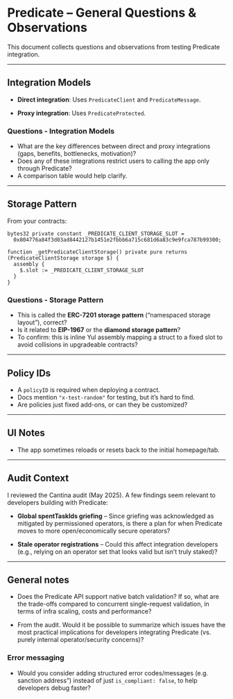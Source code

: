 # Predicate – General Questions & Observations

This document collects questions and observations from testing Predicate integration.

---

## **Integration Models**

* **Direct integration**:
  Uses `PredicateClient` and `PredicateMessage`.

* **Proxy integration**:
  Uses `PredicateProtected`.

### Questions - Integration Models

* What are the key differences between direct and proxy integrations (gaps, benefits, bottlenecks, motivation)?
* Does any of these integrations restrict users to calling the app only through Predicate? 
* A comparison table would help clarify.


---

## **Storage Pattern**

From your contracts:

```solidity
bytes32 private constant _PREDICATE_CLIENT_STORAGE_SLOT =
  0x804776a84f3d03ad8442127b1451e2fbbb6a715c681d6a83c9e9fca787b99300;

function _getPredicateClientStorage() private pure returns (PredicateClientStorage storage $) {
  assembly {
    $.slot := _PREDICATE_CLIENT_STORAGE_SLOT
  }
}
```

### Questions - Storage Pattern

* This is called the **ERC-7201 storage pattern** (“namespaced storage layout”), correct?
* Is it related to **EIP-1967** or the **diamond storage pattern**?
* To confirm: this is inline Yul assembly mapping a struct to a fixed slot to avoid collisions in upgradeable contracts?

---

## **Policy IDs**

* A `policyID` is required when deploying a contract.
* Docs mention `"x-test-random"` for testing, but it’s hard to find.
* Are policies just fixed add-ons, or can they be customized?

---

## **UI Notes**

* The app sometimes reloads or resets back to the initial homepage/tab.

---

## **Audit Context**

I reviewed the Cantina audit (May 2025). A few findings seem relevant to developers building with Predicate:

* **Global spentTaskIds griefing** – Since griefing was acknowledged as mitigated by permissioned operators, is there a plan for when Predicate moves to more open/economically secure operators?  

* **Stale operator registrations** – Could this affect integration developers (e.g., relying on an operator set that looks valid but isn’t truly staked)?  

---

## **General notes**

* Does the Predicate API support native batch validation? If so, what are the trade-offs compared to concurrent single-request validation, in terms of infra scaling, costs and performance?

* From the audit. Would it be possible to summarize which issues have the most practical implications for developers integrating Predicate (vs. purely internal operator/security concerns)?

### Error messaging

* Would you consider adding structured error codes/messages (e.g. sanction address”) instead of just `is_compliant: false`, to help developers debug faster?